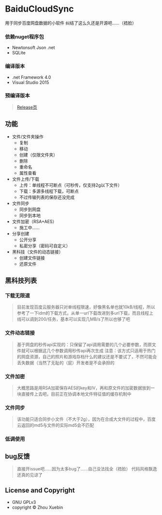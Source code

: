 # BaiduCloudSync
用于同步百度网盘数据的小软件
纠结了这么久还是开源吧……（捂脸）

### 依赖nuget程序包
- Newtonsoft Json .net
- SQLite

### 编译版本
- .net Framework 4.0
- Visual Studio 2015

### 预编译版本
> [Release页](https://github.com/qhgz2013/BaiduCloudSync/releases)

## 功能
- 文件/文件夹操作
    - 复制
    - 移动
    - 创建（仅限文件夹）
    - 删除
    - 重命名
    - 属性查看
- 文件上传/下载
    - 上传：单线程不可断点（可秒传，仅支持2g以下文件）
    - 下载：多源多线程下载，可断点
    - 不过传输列表的保存还没完成
- 文件同步
    - 同步到网盘
    - 同步到本地
- 文件加密（RSA+AES）
    - 施工中……
- 分享创建
    - 公开分享
    - 私密分享（密码可自定义）
- 黑科技（文件的动态链接）
    - 创建文件链接
    - 还原文件

## 黑科技列表
### 下载无限速
> 目前发现百度云服务器只对单线程限速，好像黑名单也就10kB/线程，所以参考了一下idm的下载方式，从单一url下载改进到多url下载，而且线程上线可以调到200/任务，基本可以实现几MB/s了所以也够了吧
### 文件动态链接
> 基于网盘的秒传api实现的：只保留了api调用需要的几个必要参数，而原文件就可以根据这几个参数调用秒传api再次生成
> 注意：该方式只适用于热门的网盘资源，自己的照片和游戏存档什么的建议还是不要试了，不然可能会丢失数据（当然了无耻的（屁）开发者是不会承担的
### 文件加密
> 大概思路是用RSA加密保存AES的key和IV，再和原文件的加密数据放到一块直接传上去吧，目前正在协调本地文件特征值的缓存机制中
### 文件同步
> 该功能只适合同步小文件（不大于2g），因为在合成大文件的过程中，百度云返回的md5与文件的实际md5会不匹配
### 低调使用

## bug反馈
> 直接开issue吧……因为太多bug了……自己没法找全（捂脸）
> 代码风格飘逸还真的见谅了

## License and Copyright
- GNU GPLv3
- copyright © Zhou Xuebin
